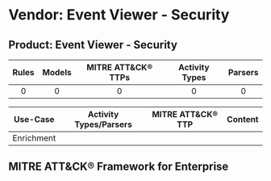 Vendor: Event Viewer - Security
===============================
Product: Event Viewer - Security
--------------------------------
| Rules | Models | MITRE ATT&CK® TTPs | Activity Types | Parsers |
|:-----:|:------:|:------------------:|:--------------:|:-------:|
|   0   |   0    |         0          |       0        |    0    |

|  Use-Case  | Activity Types/Parsers | MITRE ATT&CK® TTP | Content    |
|:----------:| ---- | ---- | ---- |
| Enrichment |    |    | [](RM/r_m_event_viewer_-_security_event_viewer_-_security_Enrichment.md) |

MITRE ATT&CK® Framework for Enterprise
--------------------------------------
